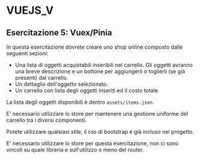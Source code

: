 # VUEJS_V

## Esercitazione 5: Vuex/Pinia

In questa esercitazione dovrete creare uno shop online composto dalle seguenti sezioni:

-   Una lista di oggetti acquistabili inseribili nel carrello. Gli oggetti avranno una breve descrizione e un bottone per aggiungerli o toglierli (se già presenti) dal carrello.
-   Un dettaglio dell'oggetto selezionato.
-   Un carrello con lista degli oggetti inseriti ed il costo totale.

La lista degli oggetti disponibili è dentro `assets/items.json`.

E' necessario utilizzare lo store per mantenere una gestione uniforme del carrello tra i diversi componenti.

Potete utilizzare qualsiasi stile, il css di bootstrap è già incluso nel progetto.

E' necessario utilizzare lo store per questa esercitazione, non ci sono vincoli su quale libreria e sull'utilizzo o meno del router.
